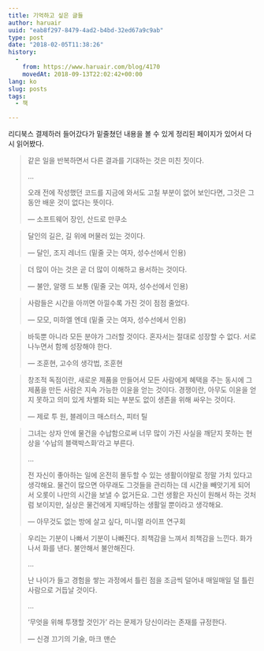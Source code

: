 ```yaml
---
title: 기억하고 싶은 글들
author: haruair
uuid: "eab8f297-8479-4ad2-b4bd-32ed67a9c9ab"
type: post
date: "2018-02-05T11:38:26"
history:
  - 
    from: https://www.haruair.com/blog/4170
    movedAt: 2018-09-13T22:02:42+00:00
lang: ko
slug: posts
tags:
  - 책

---
```

리디북스 결제하러 들어갔다가 밑줄쳤던 내용을 볼 수 있게 정리된 페이지가 있어서 다시 읽어봤다.

> 같은 일을 반복하면서 다른 결과를 기대하는 것은 미친 짓이다.
> 
> &#8230;
> 
> 오래 전에 작성했던 코드를 지금에 와서도 고칠 부분이 없어 보인다면, 그것은 그동안 배운 것이 없다는 뜻이다.
> 
> &#8212; 소프트웨어 장인, 산드로 만쿠소

> 달인의 길은, 길 위에 머물러 있는 것이다.
> 
> &#8212; 달인, 조지 레너드 (밑줄 긋는 여자, 성수선에서 인용)

> 더 많이 아는 것은 곧 더 많이 이해하고 용서하는 것이다.
> 
> &#8212; 불안, 알랭 드 보통 (밑줄 긋는 여자, 성수선에서 인용)

> 사람들은 시간을 아끼면 아낄수록 가진 것이 점점 줄었다.
> 
> &#8212; 모모, 미하엘 엔데 (밑줄 긋는 여자, 성수선에서 인용)

> 바둑뿐 아니라 모든 분야가 그러할 것이다. 혼자서는 절대로 성장할 수 없다. 서로 나누면서 함께 성장해야 한다.
> 
> &#8212; 조훈현, 고수의 생각법, 조훈현

> 창조적 독점이란, 새로운 제품을 만들어서 모든 사람에게 혜택을 주는 동시에 그 제품을 만든 사람은 지속 가능한 이윤을 얻는 것이다. 경쟁이란, 아무도 이윤을 얻지 못하고 의미 있게 차별화 되는 부분도 없이 생존을 위해 싸우는 것이다.
> 
> &#8212; 제로 투 원, 블레이크 매스터스, 피터 틸

> 그녀는 상자 안에 물건을 수납함으로써 너무 많이 가진 사실을 깨닫지 못하는 현상을 ‘수납의 블랙박스화’라고 부른다.
> 
> &#8230;
> 
> 전 자신이 좋아하는 일에 온전히 몰두할 수 있는 생활이야말로 정말 가치 있다고 생각해요. 물건이 많으면 아무래도 그것들을 관리하는 데 시간을 빼앗기게 되어서 오롯이 나만의 시간을 보낼 수 없거든요. 그런 생활은 자신이 원해서 하는 것처럼 보이지만, 실상은 물건에게 지배당하는 생활일 뿐이라고 생각해요.
> 
> &#8212; 아무것도 없는 방에 살고 싶다, 미니멀 라이프 연구회

> 우리는 기분이 나빠서 기분이 나빠진다. 죄책감을 느껴서 죄책감을 느낀다. 화가 나서 화를 낸다. 불안해서 불안해진다.
> 
> &#8230;
> 
> 난 나이가 들고 경험을 쌓는 과정에서 틀린 점을 조금씩 덜어내 매일매일 덜 틀린 사람으로 거듭날 것이다.
> 
> &#8230;
> 
> &#8216;무엇을 위해 투쟁할 것인가&#8217; 라는 문제가 당신이라는 존재를 규정한다.
> 
> &#8212; 신경 끄기의 기술, 마크 맨슨